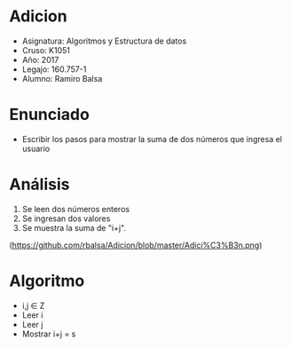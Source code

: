 # Adicion

* Asignatura: Algoritmos y Estructura de datos
* Cruso: K1051
* Año: 2017
* Legajo: 160.757-1
* Alumno: Ramiro Balsa

# Enunciado

* Escribir los pasos para mostrar la suma de dos números que ingresa el usuario

# Análisis

1. Se leen dos números enteros
2. Se ingresan dos valores
3. Se muestra la suma de "i+j".

(https://github.com/rbalsa/Adicion/blob/master/Adici%C3%B3n.png)


# Algoritmo 

* i,j ∈ Z
* Leer i
* Leer j
* Mostrar i+j = s








